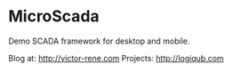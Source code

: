 MicroScada
==========

Demo SCADA framework for desktop and mobile.

Blog at: http://victor-rene.com
Projects: http://logiqub.com
